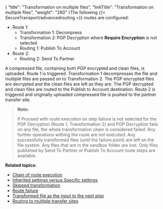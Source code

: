 {
    "title": "Transformation on multiple files",
    "linkTitle": "Transformation on multiple files",
    "weight": "280"
}The following {{< SecureTransport/advancedrouting  >}} routes are configured:

-   Route 1:
    -   Transformation 1: Decompress
    -   Transformation 2: PGP Decryption where **Require Encryption** is not selected
    -   Routing 1: Publish To Account
-   Route 2:
    -   Routing 2: Send To Partner

A compressed file, containing both PGP encrypted and clean files, is uploaded. Route 1 is triggered. Transformation 1 decompresses the file and multiple files are passed on to Transformation 2. The PGP encrypted files are decrypted and the clean files are left as they are. The PGP decrypted and clean files are routed to the Publish to Account destination. Route 2 is triggered and originally uploaded compressed file is pushed to the partner transfer site.

> **Note:**
>
> If Proceed with route execution on step failure is not selected for the PGP Decryption (Route 1, Transformation 2) and PGP Decryption fails on any file, the whole transformation chain is considered failed. Any further operations withing the route are not executed. Any successfully transformed files (until the failure point) are left on the file system. Any files that are in the sandbox folder are lost. Only files published by Send To Partner or Publish To Account route steps are available.

**Related topics:**

-   [Chain of route execution](../c_st_chain_of_route_execution)
-   [Inherited settings versus Specific settings](../c_st_inherited_versus_specific)
-   [Skipped transformation](../c_st_skipped_transformation)
-   [Route failure](../c_st_route_failure)
-   [Transformed file as the input to the next step]()
-   [Routing to multiple transfer sites](../c_st_routing_to_multiple_transfer_sites)
